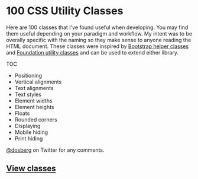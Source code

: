 # 100 CSS Utility Classes

Here are 100 classes that I've found useful when developing. You may find them useful depending on your paradigm and workflow. My intent was to be overally specific with the naming so they make sense to anyone reading the HTML document. These classes were inspired by <a href="http://getbootstrap.com/css/#helper-classes">Bootstrap helper classes</a> and <a href="http://foundation.zurb.com/sites/docs/v/5.5.3/utility-classes.html">Foundation utility classes</a> and can be used to extend either library.

TOC
- Positioning
- Vertical alignments	
- Text alignments
- Text styles
- Element widths
- Element heights
- Floats
- Rounded corners
- Displaying
- Mobile hiding
- Print hiding
	
<a href="http://twitter.com/dosberg">@dosberg</a> on Twitter for any comments.


## <a href="https://github.com/dosberg/100-CSS-Utility-Classes/blob/master/utilities.css">View classes</a>
